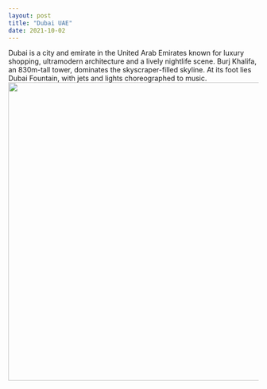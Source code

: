 ```yaml
---
layout: post
title: "Dubai UAE"
date: 2021-10-02
---
```

Dubai is a city and emirate in the United Arab Emirates known for luxury shopping, ultramodern architecture and a lively nightlife scene. Burj Khalifa, an 830m-tall tower, dominates the skyscraper-filled skyline. At its foot lies Dubai Fountain, with jets and lights choreographed to music.
<img src="https://wallpaperaccess.com/full/1286151.jpg" width="1100" height="600" >

